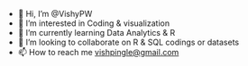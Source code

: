 - 👋 Hi, I’m @VishyPW
- 👀 I’m interested in Coding & visualization
- 🌱 I’m currently learning Data Analytics & R
- 💞️ I’m looking to collaborate on R & SQL codings or datasets
- 📫 How to reach me vishpingle@gmail.com

<!---
VishyPW/VishyPW is a ✨ special ✨ repository because its `README.md` (this file) appears on your GitHub profile.
You can click the Preview link to take a look at your changes.
--->

